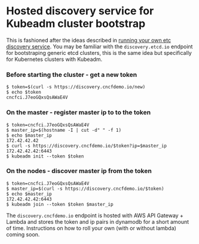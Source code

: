 # Hosted discovery service for Kubeadm cluster bootstrap

This is fashioned after the ideas described in [running your own etc discovery service](https://coreos.com/os/docs/latest/cluster-discovery.html#running-your-own-discovery-service).
You may be familiar with the `discovery.etcd.io` endpoint for bootstraping generic etcd clusters, this is the same idea but specifically for Kubernetes clusters with Kubeadm.


### Before starting the cluster - get a new token

```
$ token=$(curl -s https://discovery.cncfdemo.io/new)
$ echo $token
cncfci.J7eoGQxsQsAWaE4V
```

### On the master - register master ip to to the token

```
$ token=cncfci.J7eoGQxsQsAWaE4V
$ master_ip=$(hostname -I | cut -d" " -f 1)
$ echo $master_ip
172.42.42.42
$ curl -s https://discovery.cncfdemo.io/$token?ip=$master_ip
172.42.42.42:6443
$ kubeadm init --token $token
```

### On the nodes - discover master ip from the token

```
$ token=cncfci.J7eoGQxsQsAWaE4V
$ master_ip=$(curl -s https://discovery.cncfdemo.io/$token)
$ echo $master_ip
172.42.42.42:6443
$ kubeadm join --token $token $master_ip
```

The `discovery.cncfdemo.io` endpoint is hosted with AWS API Gateway + Lambda and stores the token and ip pairs in dynamodb for a short amount of time. Instructions on how to roll your own (with or without lambda) coming soon.

